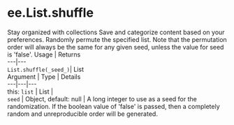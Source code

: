  
#  ee.List.shuffle
Stay organized with collections  Save and categorize content based on your preferences. 
Randomly permute the specified list. Note that the permutation order will always be the same for any given seed, unless the value for seed is 'false'. Usage | Returns  
---|---  
`List.shuffle(_seed_)`|  List  
Argument | Type | Details  
---|---|---  
this: `list` | List |   
`seed` | Object, default: null | A long integer to use as a seed for the randomization. If the boolean value of 'false' is passed, then a completely random and unreproducible order will be generated.  
